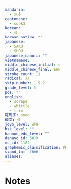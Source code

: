 ```yaml
---
mandarin:
  - xuē
cantonese:
  - soek3
korean:
  - 삭
korean_native: ""
japanese:
  - SAKU
  - SHOU
japanese_nanori: ""
vietnamese:
middle_chinese_initial: s
middle_chinese_final: ɨɐk
stroke_count: 11
radical: 刀
skip_number: 1-9-2
grade_level: 5
pos: ""
english:
  - scrape
  - whittle
  - trim
羅馬字: syag
韓文: 샥
joyo_level: 高等
hsk_level: ""
hanmun_edu_level: ""
danayo_id: 5029
mc_id: 1182
graphemic_classification: 肖
stand_in: "TRUE"
aliases:
---
```


# Notes
